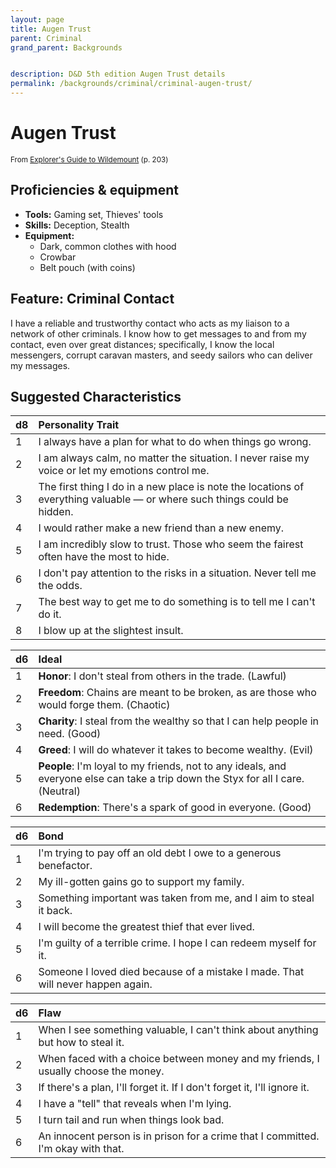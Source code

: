 ```yaml
---
layout: page
title: Augen Trust
parent: Criminal
grand_parent: Backgrounds


description: D&D 5th edition Augen Trust details
permalink: /backgrounds/criminal/criminal-augen-trust/
---
```

# Augen Trust

<small>From <a target="_blank" href="https://dnd.wizards.com/products/wildemount">Explorer's Guide to Wildemount</a> (p. 203)</small>


## Proficiencies & equipment

- **Tools:** Gaming set, Thieves' tools
- **Skills:** Deception, Stealth
- **Equipment:** 
  - Dark, common clothes with hood
  - Crowbar
  - Belt pouch (with coins)

## Feature: Criminal Contact


I have a reliable and trustworthy contact who acts as my liaison to a network of other criminals. I know how to get messages to and from my contact, even over great distances; specifically, I know the local messengers, corrupt caravan masters, and seedy sailors who can deliver my messages.

## Suggested Characteristics


| d8 | Personality Trait |
|:----------------------------|:------------------|
| 1 | I always have a plan for what to do when things go wrong. |
| 2 | I am always calm, no matter the situation. I never raise my voice or let my emotions control me. |
| 3 | The first thing I do in a new place is note the locations of everything valuable ― or where such things could be hidden. |
| 4 | I would rather make a new friend than a new enemy. |
| 5 | I am incredibly slow to trust. Those who seem the fairest often have the most to hide. |
| 6 | I don't pay attention to the risks in a situation. Never tell me the odds. |
| 7 | The best way to get me to do something is to tell me I can't do it. |
| 8 | I blow up at the slightest insult. |

| d6 | Ideal |
|:----------------------------|:------|
| 1 | **Honor**: I don't steal from others in the trade. (Lawful) |
| 2 | **Freedom**: Chains are meant to be broken, as are those who would forge them. (Chaotic) |
| 3 | **Charity**: I steal from the wealthy so that I can help people in need. (Good) |
| 4 | **Greed**: I will do whatever it takes to become wealthy. (Evil) |
| 5 | **People**: I'm loyal to my friends, not to any ideals, and everyone else can take a trip down the Styx for all I care. (Neutral) |
| 6 | **Redemption**: There's a spark of good in everyone. (Good) |

| d6 | Bond |
|:----------------------------|:------------------|
| 1 | I'm trying to pay off an old debt I owe to a generous benefactor. |
| 2 | My ill-gotten gains go to support my family. |
| 3 | Something important was taken from me, and I aim to steal it back. |
| 4 | I will become the greatest thief that ever lived. |
| 5 | I'm guilty of a terrible crime. I hope I can redeem myself for it. |
| 6 | Someone I loved died because of a mistake I made. That will never happen again. |

| d6 | Flaw |
|:----------------------------|:------------------|
| 1 | When I see something valuable, I can't think about anything but how to steal it. |
| 2 | When faced with a choice between money and my friends, I usually choose the money. |
| 3 | If there's a plan, I'll forget it. If I don't forget it, I'll ignore it. |
| 4 | I have a "tell" that reveals when I'm lying. |
| 5 | I turn tail and run when things look bad. |
| 6 | An innocent person is in prison for a crime that I committed. I'm okay with that. |